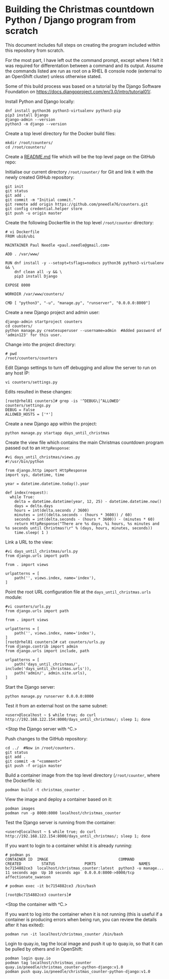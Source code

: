 # Building the Christmas countdown Python / Django program from scratch

This document includes full steps on creating the program included within this repository from scratch.

For the most part, I have left out the command prompt, except where I felt it was required for differentation between a command and its output. Assume the commands listed are run as root on a RHEL 8 console node (external to an OpenShift cluster) unless otherwise stated.

Some of this build process was based on a tutorial by the Django Software Foundation on https://docs.djangoproject.com/en/3.0/intro/tutorial01/.

Install Python and Django locally:

~~~
dnf install python36 python3-virtualenv python3-pip
pip3 install Django
django-admin --version 
python3 -m django --version
~~~

Create a top level directory for the Docker build files:

~~~
mkdir /root/counters/
cd /root/counters/
~~~

Create a [README.md](https://github.com/pneedle76/counters) file which will be the top level page on the GitHub repo:

<Create a repository in the web UI on GitHub.>

Initialise our current directory `/root/counter/` for Git and link it with the newly created GitHub repository:

~~~
git init
git status
git add .
git commit -m "Initial commit."
git remote add origin https://github.com/pneedle76/counters.git
git config credential.helper store
git push -u origin master
~~~

Create the following Dockerfile in the top level `/root/counter` directory:

~~~
# vi Dockerfile
FROM ubi8/ubi 

MAINTAINER Paul Needle <paul.needle@gmail.com>

ADD . /var/www/

RUN dnf install -y --setopt=tsflags=nodocs python36 python3-virtualenv && \
	dnf clean all -y && \
	pip3 install Django

EXPOSE 8000

WORKDIR /var/www/counters/

CMD [ "python3", "-u", "manage.py", "runserver", "0.0.0.0:8000"]
~~~

Create a new Django project and admin user:

~~~
django-admin startproject counters
cd counters/
python manage.py createsuperuser --username=admin  #Added password of 'admin123' for this user.
~~~

Change into the project directory:

~~~
# pwd
/root/counters/counters
~~~

Edit Django settings to turn off debugging and allow the server to run on any host IP:

~~~
vi counters/settings.py 
~~~

Edits resulted in these changes:

~~~
[root@rhel81 counters]# grep -is '^DEBUG\|^ALLOWED' counters/settings.py 
DEBUG = False
ALLOWED_HOSTS = ['*']
~~~

Create a new Django app within the project:

~~~
python manage.py startapp days_until_christmas
~~~

Create the view file which contains the main Christmas countdown program passed out to an `HttpResponse`:

~~~
#vi days_until_christmas/views.py
#!/usr/bin/python

from django.http import HttpResponse
import sys, datetime, time

year = datetime.datetime.today().year

def index(request):
  while True:
	delta = datetime.datetime(year, 12, 25) - datetime.datetime.now()
	days = delta.days
	hours = int(delta.seconds / 3600)
	minutes = int((delta.seconds - (hours * 3600)) / 60)
	seconds = int(delta.seconds - (hours * 3600)) - (minutes * 60)
	return HttpResponse("There are %s days, %i hours, %s minutes and %s seconds until Christmas!\r" % (days, hours, minutes, seconds))
	time.sleep( 1 )
~~~

Link a URL to the view:

~~~
#vi days_until_christmas/urls.py
from django.urls import path

from . import views

urlpatterns = [
	path('', views.index, name='index'),
]
~~~

Point the root URL configuration file at the `days_until_christmas.urls` module:

~~~
#vi counters/urls.py 
from django.urls import path

from . import views

urlpatterns = [
	path('', views.index, name='index'),
]
[root@rhel81 counters]# cat counters/urls.py 
from django.contrib import admin
from django.urls import include, path

urlpatterns = [
	path('days_until_christmas/', include('days_until_christmas.urls')),
	path('admin/', admin.site.urls),
]
~~~

Start the Django server:

~~~
python manage.py runserver 0.0.0.0:8000
~~~

Test it from an external host on the same subnet:

~~~
<user>@localhost ~ $ while true; do curl http://192.168.122.154:8000/days_until_christmas/; sleep 1; done
~~~

<Stop the Django server with ^C.>

Push changes to the GitHub repository:

~~~
cd ../  #Now in /root/counters.
git status
git add .
git commit -m "<comment>"
git push -f origin master
~~~

Build a container image from the top level directory (`/root/counter`, where the Dockerfile is):

~~~
podman build -t christmas_counter .
~~~

View the image and deploy a container based on it:

~~~
podman images
podman run -p 8000:8000 localhost/christmas_counter
~~~

Test the Django server is running from the container:

~~~
<user>@localhost ~ $ while true; do curl http://192.168.122.154:8000/days_until_christmas/; sleep 1; done
~~~

If you want to login to a container whilst it is already running:

~~~
# podman ps
CONTAINER ID  IMAGE                               COMMAND               CREATED         STATUS             PORTS                   NAMES
bc7154882ce3  localhost/christmas_counter:latest  python3 -u manage...  11 seconds ago  Up 10 seconds ago  0.0.0.0:8000->8000/tcp  affectionate_swanson

# podman exec -it bc7154882ce3 /bin/bash

[root@bc7154882ce3 counters]# 
~~~

<Stop the container with ^C.>

If you want to log into the container when it is not running (this is useful if a container is producing errors when being run, you can review the details after it has exited):

~~~
podman run -it localhost/christmas_counter /bin/bash
~~~

Login to quay.io, tag the local image and push it up to quay.io, so that it can be pulled by others and in OpenShift:

~~~
podman login quay.io
podman tag localhost/christmas_counter quay.io/pneedle/christmas_counter-python-django:v1.0
podman push quay.io/pneedle/christmas_counter-python-django:v1.0
~~~

<Make the image publicly available in the web UI on quay.io.>
